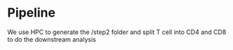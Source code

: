 # Pipeline

We use HPC to generate the /step2 folder and split T cell into CD4 and CD8 to do the downstream analysis